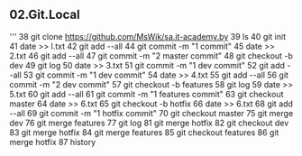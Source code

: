 ## 02.Git.Local
'''
   38  git clone https://github.com/MsWik/sa.it-academy.by
   39  ls
   40  git init
   41  date >> l.txt
   42  git add --all
   44  git commit -m "1 commit"
   45  date >> 2.txt
   46  git add --all
   47  git commit -m "2 master commit"
   48  git checkout -b dev
   49  git log
   50  date >> 3.txt
   51  git commit -m "1 dev commit"
   52  git add --all
   53  git commit -m "1 dev commit"
   54  date >> 4.txt
   55  git add --all
   56  git commit -m "2 dev commit"
   57  git checkout -b features
   58  git log
   59  date >> 5.txt
   60  git add --all
   61  git commit -m "1 features commit"
   63  git checkout master
   64  date >> 6.txt
   65  git checkout -b hotfix
   66  date >> 6.txt
   68  git add --all
   69  git commit -m "1 hotfix commit"
   70  git checkout master
   75  git merge dev
   76  git merge features
   77  git log
   81  git merge hotfix
   82  git checkout dev
   83  git merge hotfix
   84  git merge features
   85  git checkout features
   86  git merge hotfix
   87  history
